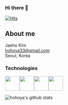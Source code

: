 ### Hi there 👋
[![Hits](https://hits.seeyoufarm.com/api/count/incr/badge.svg?url=https%3A%2F%2Fgithub.com%2Fhohoya33%2Fhit-counter&count_bg=%237F3DC8&title_bg=%23202020&icon=&icon_color=%23E7E7E7&title=hits&edge_flat=false)](https://hits.seeyoufarm.com)


## About me
Jaeho Kim<br/>
hohoya33@gmail.com<br/>
Seoul, Korea

### Technologies
<div style="display:flex;">
  <img src="https://media.giphy.com/media/ln7z2eWriiQAllfVcn/giphy.gif" alt="" width="48px" />
  <img src="https://media.giphy.com/media/eNAsjO55tPbgaor7ma/giphy.gif" alt="" width="48px" />
  <img src="https://media.giphy.com/media/MhAjImzXlNF5r7m3O5/giphy.gif" alt="" width="48px" />
  <img src="https://media3.giphy.com/media/kdFc8fubgS31b8DsVu/giphy.webp" alt="" width="48">
</div>

![hohoya's github stats](https://github-readme-stats.vercel.app/api?username=hohoya33&show_icons=true&count_private=true)

<!--
**hohoya33/hohoya33** is a ✨ _special_ ✨ repository because its `README.md` (this file) appears on your GitHub profile.

Here are some ideas to get you started:

- 🔭 I’m currently working on ...
- 🌱 I’m currently learning ...
- 👯 I’m looking to collaborate on ...
- 🤔 I’m looking for help with ...
- 💬 Ask me about ...
- 📫 How to reach me: ...
- 😄 Pronouns: ...
- ⚡ Fun fact: ...
-->
